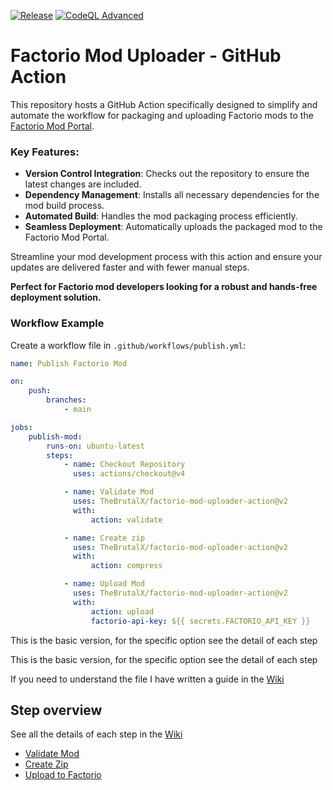 [![Release](https://github.com/TheBrutalX/factorio-mod-uploader-action/actions/workflows/release.yml/badge.svg?branch=main)](https://github.com/TheBrutalX/factorio-mod-uploader-action/actions/workflows/release.yml) [![CodeQL Advanced](https://github.com/TheBrutalX/Factorio-mod-uploader-action/actions/workflows/codeql.yml/badge.svg?branch=main)](https://github.com/TheBrutalX/Factorio-mod-uploader-action/actions/workflows/codeql.yml)

# Factorio Mod Uploader - GitHub Action

This repository hosts a GitHub Action specifically designed to simplify and automate the workflow for packaging and uploading Factorio mods to the [Factorio Mod Portal](https://mods.factorio.com/).

### Key Features:

- **Version Control Integration**: Checks out the repository to ensure the latest changes are included.
- **Dependency Management**: Installs all necessary dependencies for the mod build process.
- **Automated Build**: Handles the mod packaging process efficiently.
- **Seamless Deployment**: Automatically uploads the packaged mod to the Factorio Mod Portal.

Streamline your mod development process with this action and ensure your updates are delivered faster and with fewer manual steps.

**Perfect for Factorio mod developers looking for a robust and hands-free deployment solution.**

### Workflow Example

Create a workflow file in `.github/workflows/publish.yml`:

```yaml
name: Publish Factorio Mod

on:
    push:
        branches:
            - main

jobs:
    publish-mod:
        runs-on: ubuntu-latest
        steps:
            - name: Checkout Repository
              uses: actions/checkout@v4

            - name: Validate Mod
              uses: TheBrutalX/factorio-mod-uploader-action@v2
              with:
                  action: validate

            - name: Create zip
              uses: TheBrutalX/factorio-mod-uploader-action@v2
              with:
                  action: compress

            - name: Upload Mod
              uses: TheBrutalX/factorio-mod-uploader-action@v2
              with:
                  action: upload
                  factorio-api-key: ${{ secrets.FACTORIO_API_KEY }}
```
This is the basic version, for the specific option see the detail of each step

This is the basic version, for the specific option see the detail of each step

If you need to understand the file I have written a guide in the [Wiki](https://github.com/TheBrutalX/Factorio-mod-uploader-action/wiki/WorkFlow-detail)
## Step overview

See all the details of each step in the [Wiki](https://github.com/TheBrutalX/Factorio-mod-uploader-action/wiki/Avaible-Actions)

- [Validate Mod](https://github.com/TheBrutalX/Factorio-mod-uploader-action/wiki/Avaible-Actions#action-validate)
- [Create Zip](https://github.com/TheBrutalX/Factorio-mod-uploader-action/wiki/Avaible-Actions#action-compress)
- [Upload to Factorio](https://github.com/TheBrutalX/Factorio-mod-uploader-action/wiki/Avaible-Actions#action-upload)
